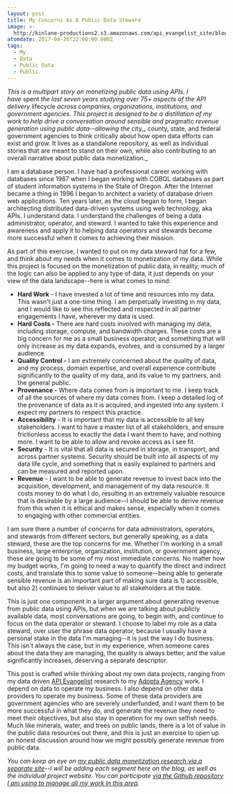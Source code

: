 ```yaml
---
layout: post
title: My Concerns As A Public Data Steward
image: >-
  http://kinlane-productions2.s3.amazonaws.com/api_evangelist_site/blog/data_steward.png
atomdate: 2017-04-26T22:00:00.000Z
tags:
  - My
  - Data
  - Public Data
  - Public
---
```

_This is a multipart story on monetizing public data using APIs. I have_ spent _the last seven years studying over 75+ aspects of the API delivery_ lifecycle _across companies, organizations, institutions, and government agencies. This project is designed to be a distillation of my work to help drive a conversation around sensible and_ pragmatic _revenue generation using public data--allowing the_ city_, county, state, and federal government agencies to think critically about how open data efforts can exist and grow. It lives as a standalone repository, as well as individual stories that are meant to stand on their own, while also contributing to an overall narrative about public data monetization._

I am a database person. I have had a professional career working with databases since 1987 when I began working with COBOL databases as part of student information systems in the State of Oregon. After the Internet became a thing in 1996 I began to architect a variety of database driven web applications. Ten years later, as the cloud began to form, I began architecting distributed data-driven systems using web technology, aka APIs. I understand data. I understand the challenges of being a data administrator, operator, and steward. I wanted to take this experience and awareness and apply it to helping data operators and stewards become more successful when it comes to achieving their mission. 

As part of this exercise, I wanted to put on my data steward hat for a few, and think about my needs when it comes to monetization of my data. While this project is focused on the monetization of public data, in reality, much of the logic can also be applied to any type of data, it just depends on your view of the data landscape--here is what comes to mind: 

*   **Hard Work** \- I have invested a lot of time and resources into my data. This wasn't just a one-time thing. I am perpetually investing in my data, and I would like to see this reflected and respected in all partner engagements I have, wherever my data is used.
*   **Hard Costs -** There are hard costs involved with managing my data, including storage, compute, and bandwidth charges. These costs are a big concern for me as a small business operator, and something that will only increase as my data expands, evolves, and is consumed by a larger audience.
*   **Quality Control -** I am extremely concerned about the quality of data, and my process, domain expertise, and overall experience contribute significantly to the quality of my data, and its value to my partners, and the general public.
*   **Provenance -** Where data comes from is important to me. I keep track of all the sources of where my data comes from. I keep a detailed log of the provenance of data as it is acquired, and ingested into any system. I expect my partners to respect this practice.
*   **Accessibility** - It is important that my data is accessible to all key stakeholders. I want to have a master list of all stakeholders, and ensure frictionless access to exactly the data I want them to have, and nothing more. I want to be able to allow and revoke access as I see fit.
*   **Security** - It is vital that all data is secured in storage, in transport, and across partner systems. Security should be built into all aspects of my data life cycle, and something that is easily explained to partners and can be measured and reported upon.
*   **Revenue** \- I want to be able to generate revenue to invest back into the acquisition, development, and management of my data resource. It costs money to do what I do, resulting in an extremely valuable resource that is desirable by a large audience--I should be able to derive revenue from this when it is ethical and makes sense, especially when it comes to engaging with other commercial entities.

I am sure there a number of concerns for data administrators, operators, and stewards from different sectors, but generally speaking, as a data steward, these are the top concerns for me. Whether I'm working in a small business, large enterprise, organization, institution, or government agency, these are going to be some of my most immediate concerns. No matter how my budget works, I'm going to need a way to quantify the direct and indirect costs, and translate this to some value to someone--being able to generate sensible revenue is an important part of making sure data is 1) accessible, but also 2) continues to deliver value to all stakeholders at the table.

This is just one component in a larger argument about generating revenue from public data using APIs, but when we are talking about publicly available data, most conversations are going, to begin with, and continue to focus on the data operator or steward. I choose to label my role as a data steward, over user the phrase data operator, because I usually have a personal stake in the data I'm managing--it is just the way I do business. This isn't always the case, but in my experience, when someone cares about the data they are managing, the quality is always better, and the value significantly increases, deserving a separate descriptor.

This post is crafted while thinking about my own data projects, ranging from my data driven [API Evangelist](http://apievangelist.com) research to my [Adopta Agency](http://adopta.agency) work. I depend on data to operate my business. I also depend on other data providers to operate my business. Some of these data providers are government agencies who are severely underfunded, and I want them to be more successful in what they do, and generate the revenue they need to meet their objectives, but also stay in operation for my own selfish needs. Much like minerals, water, and trees on public lands, there is a lot of value in the public data resources out there, and this is just an exercise to open up an honest discussion around how we might possibly generate revenue from public data.

_You can keep an eye on [my public data monetization research via a separate site](http://public.data.monetization.apievangelist.com/)\--I will be adding each segment here on the blog, as well as the individual project website. You can participate [via the Github repository I am using to manage all my work in this area](https://github.com/adopta-agency/public-data-monetization)._
